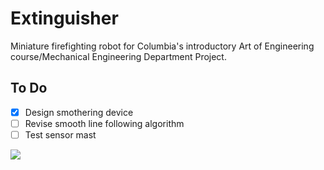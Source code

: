 # Extinguisher
Miniature firefighting robot for Columbia's introductory Art of Engineering course/Mechanical Engineering Department Project.

To Do
---
- [x] Design smothering device
- [ ] Revise smooth line following algorithm
- [ ] Test sensor mast

![](https://i.gyazo.com/1e3babfa02fb0273897a5d30515fbbce.png)
